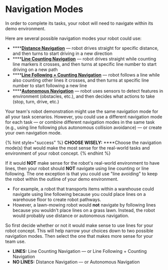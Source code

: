 # Navigation Modes

In order to complete its tasks, your robot will need to navigate within its demo environment.

Here are several possible navigation modes your robot could use:

* \*\*\*\*[**Distance Navigation**](distance-navigation.md) — robot drives straight for specific distance, and then turns to start driving in a new direction
* \*\*\*\*[**Line Counting Navigation**](line-counting-navigation.md) — robot drives straight while counting line markers it crosses, and then turns at specific line number to start driving on a new path
* \*\*\*\*[**Line Following + Counting Navigation**](line-following-counting-navigation.md) — robot follows a line while also counting other lines it crosses, and then turns at specific line number to start following a new line
* \*\*\*\*[**Autonomous Navigation**](autonomous-navigation.md) — robot uses sensors to detect features in environment \(obstacles, etc.\), and then decides what actions to take \(stop, turn, drive, etc.\)

Your team's robot demonstration might use the same navigation mode for all your task scenarios. However, you could use a different navigation mode for each task — or combine different navigation modes in the same task \(e.g., using line following plus autonomous collision avoidance\) — or create your own navigation mode.

{% hint style="success" %}
**CHOOSE WISELY:**  ****Choose the navigation mode\(s\) that would make the most sense for the real-world tasks and environment of your robot concept.
{% endhint %}

If it would **NOT** make sense for the robot's real-world environment to have lines, then your robot should **NOT** navigate using line counting or line following. The one exception is that you could use "line avoiding" to keep the robot within the outline of your demo environment.

* For example, a robot that transports items within a warehouse could navigate using line following because you could place lines on a warehouse floor to create robot pathways.
* However, a lawn-mowing robot would **not** navigate by following lines because you wouldn't place lines on a grass lawn. Instead, the robot would probably use distance or autonomous navigation.

So first decide whether or not it would make sense to use lines for your robot concept. This will help narrow your choices down to two possible navigation modes. Then select the one that makes more sense for your team use.

* **LINES:**  Line Counting Navigation — or Line Following + Counting Navigation
* **NO LINES:**  Distance Navigation — or Autonomous Navigation

